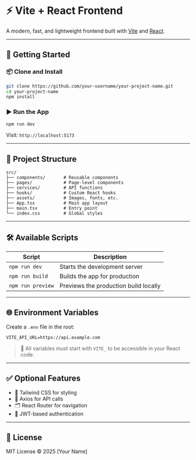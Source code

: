 
# ⚡ Vite + React Frontend

A modern, fast, and lightweight frontend built with [Vite](https://vitejs.dev/) and [React](https://reactjs.org/).

---

## 🚀 Getting Started

### 📦 Clone and Install

```bash
git clone https://github.com/your-username/your-project-name.git
cd your-project-name
npm install
```

### ▶️ Run the App

```bash
npm run dev
```

Visit: `http://localhost:5173`

---

## 📁 Project Structure

```
src/
├── components/       # Reusable components
├── pages/            # Page-level components
├── services/         # API functions
├── hooks/            # Custom React hooks
├── assets/           # Images, fonts, etc.
├── App.tsx           # Main app layout
├── main.tsx          # Entry point
└── index.css         # Global styles
```

---

## 🛠 Available Scripts

| Script            | Description                             |
|------------------|-----------------------------------------|
| `npm run dev`     | Starts the development server           |
| `npm run build`   | Builds the app for production           |
| `npm run preview` | Previews the production build locally   |

---

## 🌐 Environment Variables

Create a `.env` file in the root:

```
VITE_API_URL=https://api.example.com
```

> 🔐 All variables must start with `VITE_` to be accessible in your React code.

---

## ✅ Optional Features

- 🎨 Tailwind CSS for styling
- 🔗 Axios for API calls
- 🗂 React Router for navigation
- 🔐 JWT-based authentication

---

## 📄 License

MIT License © 2025 [Your Name]